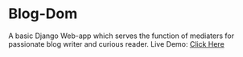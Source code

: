# Blog-Dom
A basic Django Web-app which serves the function of mediaters for passionate blog writer and curious reader.
Live Demo:
[Click Here](http://hrishabh6.pythonanywhere.com/)
